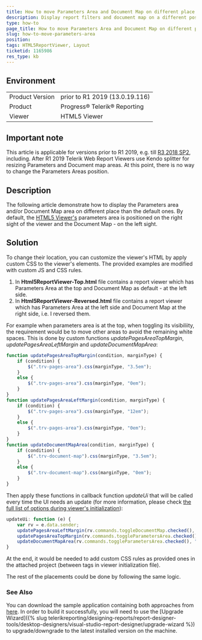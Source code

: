 ```yaml
---
title: How to move Parameters Area and Document Map on different place of the view
description: Display report filters and document map on a different position of the report viewer area
type: how-to
page_title: How to move Parameters Area and Document Map on different place of the view
slug: how-to-move-parameters-area
position: 
tags: HTML5ReportViewer, Layout
ticketid: 1165986
res_type: kb
---
```


## Environment
<table>
	<tr>
		<td>Product Version</td>
		<td>prior to R1 2019 (13.0.19.116)</td>
	</tr>
	<tr>
		<td>Product</td>
		<td>Progress® Telerik® Reporting </td>
	</tr>
	<tr>
		<td>Viewer</td>
		<td>HTML5 Viewer</td>
	</tr>
</table>


## Important note
This article is applicable for versions prior to R1 2019, e.g. till [R3 2018 SP2](https://www.telerik.com/support/whats-new/reporting/release-history/progress-telerik-reporting-r3-2018-sp2-12-2-18-1129), including. After R1 2019 Telerik Web Report Viewers use Kendo splitter for resizing Parameters and Document map areas. At this point, there is no way to change the Parameters Areas position.

## Description
The following article demonstrate how to display the Parameters area and/or Document Map area on different place than the default ones. By default, the [HTML5 Viewer's](../html5-report-viewer) parameters area is positioned on the right sight of the viewer and the Document Map - on the left sight.

## Solution
To change their location, you can customize the viewer's HTML by apply custom CSS to the viewer's elements. The provided examples are modified with custom JS and CSS rules. 
1. In **Html5ReportViewer-Top.html** file contains a report viewer which has Parameters Area at the top and Document Map as default - at the left side.
2. In **Html5ReportViewer-Reversed.html** file contains a report viewer which has Parameters Area at the left side and Document Map at the right side, i.e. I reversed them.

For example when parameters area is at the top, when toggling its visibiliity, the requirement would be to move other areas to avoid the remaining white spaces. This is done by custom functions *updatePagesAreaTopMargin*, *updatePagesAreaLeftMargin* and *updateDocumentMapArea*:
``` JavaScript
function updatePagesAreaTopMargin(condition, marginType) {
	if (condition) {
		$(".trv-pages-area").css(marginType, "3.5em");
	}
	else {
		$(".trv-pages-area").css(marginType, "0em");
	}
}
function updatePagesAreaLeftMargin(condition, marginType) {
	if (condition) {
		$(".trv-pages-area").css(marginType, "12em");
	}
	else {
		$(".trv-pages-area").css(marginType, "0em");
	}
}
function updateDocumentMapArea(condition, marginType) {
	if (condition) {
		$(".trv-document-map").css(marginType, "3.5em");
	}
	else {
		$(".trv-document-map").css(marginType, "0em");
	}
}
```
Then apply these functions in callback function *updateUi* that will be called every time the UI needs an update (for more information, please check [the full list of options during viewer's initialization](../html5-report-viewer-jquery-fn-telerik-reportviewer)):
``` JavaScript
updateUi: function (e) {
    var rv = e.data.sender;
	updatePagesAreaLeftMargin(rv.commands.toggleDocumentMap.checked(), "margin-left");
	updatePagesAreaTopMargin(rv.commands.toggleParametersArea.checked(), "margin-top");
	updateDocumentMapArea(rv.commands.toggleParametersArea.checked(), "margin-top");
}
```
At the end, it would be needed to add custom CSS rules as provided ones in the attached project (between <style></style> tags in viewer initialization file).

The rest of the placements could be done by following the same logic.

### See Also
You can download the sample application containing both approaches from [here](https://www.telerik.com/docs/default-source/knowledgebasearticleattachments/reporting/samplecustomizinghtml5viewerparamarea.zip?sfvrsn=2bd66a3_2).
In order to build it successfully, you will need to use the [Upgrade Wizard]({% slug telerikreporting/designing-reports/report-designer-tools/desktop-designers/visual-studio-report-designer/upgrade-wizard %}) to upgrade/downgrade to the latest installed version on the machine.
